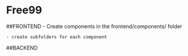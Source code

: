 # Free99

##FRONTEND
	- Create components in the frontend/components/ folder

	- create subfolders for each component

##BACKEND
